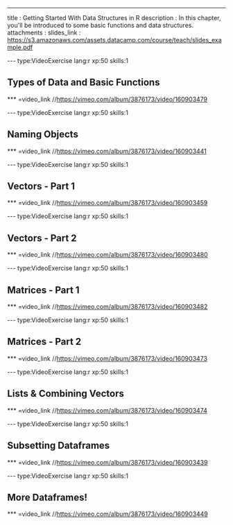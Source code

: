 ---
title       : Getting Started With Data Structures in R
description : In this chapter, you'll be introduced to some basic functions and data structures.  
attachments :
  slides_link : https://s3.amazonaws.com/assets.datacamp.com/course/teach/slides_example.pdf

--- type:VideoExercise lang:r xp:50 skills:1
## Types of Data and Basic Functions 

*** =video_link
//https://vimeo.com/album/3876173/video/160903479

--- type:VideoExercise lang:r xp:50 skills:1
## Naming Objects

*** =video_link
//https://vimeo.com/album/3876173/video/160903441

--- type:VideoExercise lang:r xp:50 skills:1
## Vectors - Part 1

*** =video_link
//https://vimeo.com/album/3876173/video/160903459

--- type:VideoExercise lang:r xp:50 skills:1
## Vectors - Part 2

*** =video_link
//https://vimeo.com/album/3876173/video/160903480

--- type:VideoExercise lang:r xp:50 skills:1
## Matrices - Part 1

*** =video_link
//https://vimeo.com/album/3876173/video/160903482

--- type:VideoExercise lang:r xp:50 skills:1
## Matrices - Part 2

*** =video_link
//https://vimeo.com/album/3876173/video/160903473

--- type:VideoExercise lang:r xp:50 skills:1
## Lists & Combining Vectors

*** =video_link
//https://vimeo.com/album/3876173/video/160903474

--- type:VideoExercise lang:r xp:50 skills:1
## Subsetting Dataframes  

*** =video_link
//https://vimeo.com/album/3876173/video/160903439

--- type:VideoExercise lang:r xp:50 skills:1
## More Dataframes!

*** =video_link
//https://vimeo.com/album/3876173/video/160903449